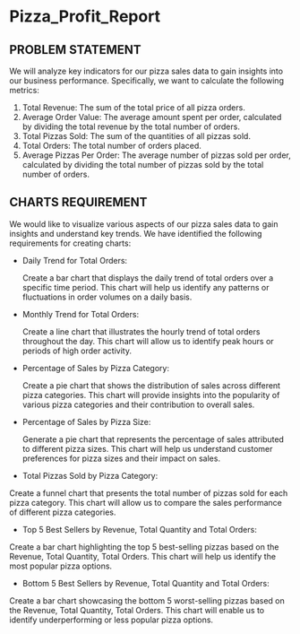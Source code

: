 # Pizza_Profit_Report

## PROBLEM STATEMENT
We will analyze key indicators for our pizza sales data to gain insights into our business performance.
Specifically, we want to calculate the following metrics:

1. Total Revenue: The sum of the total price of all pizza orders.
2. Average Order Value: The average amount spent per order, calculated by dividing the total revenue by the total number of orders.
3. Total Pizzas Sold: The sum of the quantities of all pizzas sold.
4. Total Orders: The total number of orders placed.
5. Average Pizzas Per Order: The average number of pizzas sold per order, calculated by dividing the total number of pizzas sold by the total number of orders.

## CHARTS REQUIREMENT

We would like to visualize various aspects of our pizza sales data to gain insights and understand key trends. We have identified the following requirements for creating charts:

- Daily Trend for Total Orders:

  Create a bar chart that displays the daily trend of total orders over a specific time period. This chart will help us identify any patterns or fluctuations in order volumes on a daily basis.
  
- Monthly Trend for Total Orders:
  
   Create a line chart that illustrates the hourly trend of total orders throughout the day. This chart will allow us to identify peak hours or periods of high order activity.
  
- Percentage of Sales by Pizza Category:
  
   Create a pie chart that shows the distribution of sales across different pizza categories. This chart will provide insights into the popularity of various pizza categories and their contribution to overall sales.

- Percentage of Sales by Pizza Size:

  Generate a pie chart that represents the percentage of sales attributed to different pizza sizes. This chart will help us understand customer preferences for pizza sizes and their impact on sales.
  
- Total Pizzas Sold by Pizza Category:
  
Create a funnel chart that presents the total number of pizzas sold for each pizza category. This chart will allow us to compare the sales performance of different pizza categories.

- Top 5 Best Sellers by Revenue, Total Quantity and Total Orders:
  
Create a bar chart highlighting the top 5 best-selling pizzas based on the Revenue, Total Quantity, Total Orders. This chart will help us identify the most popular pizza options.

- Bottom 5 Best Sellers by Revenue, Total Quantity and Total Orders:
  
Create a bar chart showcasing the bottom 5 worst-selling pizzas based on the Revenue, Total Quantity, Total Orders. This chart will enable us to identify underperforming or less popular pizza options.

